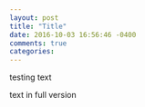```yaml
---
layout: post
title: "Title"
date: 2016-10-03 16:56:46 -0400
comments: true
categories:
---
```



testing text



<!-- more -->


text in full version
